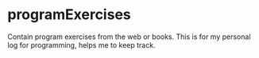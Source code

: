 # programExercises
Contain program exercises from the web or books.
This is for my personal log for programming, helps me to keep track.
